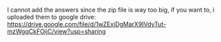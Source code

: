 I cannot add the answers since the zip file is way too big, if you want to, i uploaded them to google drive: https://drive.google.com/file/d/1wZExjDgMarX9IVdyTut-mzWgqCkFOijC/view?usp=sharing
